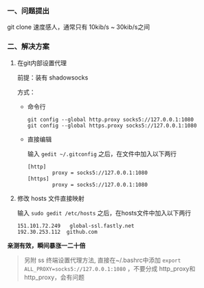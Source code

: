 ### 一、问题提出

git clone 速度感人，通常只有 10kib/s ~ 30kib/s之间

### 二、解决方案

1. 在git内部设置代理

   前提：装有 shadowsocks 

   方式：

   - 命令行

     ```
     git config --global http.proxy socks5://127.0.0.1:1080
     git config --global https.proxy socks5://127.0.0.1:1080
     ```

   - 直接编辑

     输入 `gedit ~/.gitconfig` 之后，在文件中加入以下两行

     ```
     [http]
             proxy = socks5://127.0.0.1:1080
     [https]
             proxy = socks5://127.0.0.1:1080
     ```

2. 修改 hosts 文件直接映射

   输入 `sudo gedit /etc/hosts` 之后，在hosts文件中加入以下两行

   ```
   151.101.72.249	global-ssl.fastly.net
   192.30.253.112  github.com
   ```

**亲测有效，瞬间暴涨一二十倍**

> 另附 ss 终端设置代理方法, 直接在~/.bashrc中添加 
`export ALL_PROXY=socks5://127.0.0.1:1080` ，不要分成 http_proxy和http_proxy，会有问题
